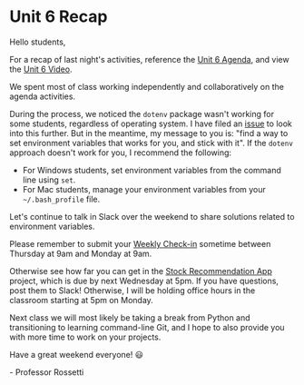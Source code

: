 # Unit 6 Recap

Hello students,

For a recap of last night's activities, reference the [Unit 6 Agenda](https://github.com/prof-rossetti/nyu-info-2335-201805/blob/master/units/unit-6/agenda.md), and view the [Unit 6 Video](http://nyustern.mediasite.com/Mediasite/Play/33fa2307818b4cdaa2aaf79255fc876f1d).

We spent most of class working independently and collaboratively on the agenda activities.

During the process, we noticed the `dotenv` package wasn't working for some students, regardless of operating system. I have filed an [issue](https://github.com/prof-rossetti/nyu-info-2335-201805/issues/157) to look into this further. But in the meantime, my message to you is: "find a way to set environment variables that works for you, and stick with it". If the `dotenv` approach doesn't work for you, I recommend the following:

  + For Windows students, set environment variables from the command line using `set`.
  + For Mac students, manage your environment variables from your `~/.bash_profile` file.

Let's continue to talk in Slack over the weekend to share solutions related to environment variables.

Please remember to submit your [Weekly Check-in](https://goo.gl/forms/6MiFYOcwBdDulp763) sometime between Thursday at 9am and Monday at 9am.

Otherwise see how far you can get in the [Stock Recommendation App](https://github.com/prof-rossetti/nyu-info-2335-201805/blob/master/projects/stocks-app/project.md) project, which is due by next Wednesday at 5pm. If you have questions, post them to Slack! Otherwise, I will be holding office hours in the classroom starting at 5pm on Monday.

Next class we will most likely be taking a break from Python and transitioning to learning command-line Git, and I hope to also provide you with more time to work on your projects.

Have a great weekend everyone! :smiley:

\- Professor Rossetti
